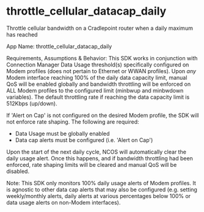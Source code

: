# throttle_cellular_datacap_daily
Throttle cellular bandwidth on a Cradlepoint router when a daily maximum has reached

App Name:
throttle_cellular_datacap_daily

Requirements, Assumptions & Behavior:
This SDK works in conjunction with Connection Manager Data Usage threshold(s)
specifically configured on Modem profiles (does not pertain to Ethernet or
WWAN profiles).  Upon *any* Modem interface reaching 100% of the daily data
capacity limit, manual QoS will be enabled globally and bandwidth throttling
will be enforced on ALL Modem profiles to the configured limit (minbwup and
minbwdown variables).  The default throttling rate if reaching the data
capacity limit is 512Kbps (up/down).

If 'Alert on Cap' is not configured on the desired Modem profile, the SDK will
not enforce rate shaping.  The following are required:
- Data Usage must be globally enabled
- Data cap alerts must be configured (i.e. 'Alert on Cap')

Upon the start of the next daily cycle, NCOS will automatically clear the
daily usage alert.  Once this happens, and if bandwidth throttling had been
enforced, rate shaping limits will be cleared and manual QoS will be disabled.

Note:
This SDK only monitors 100% daily usage alerts of Modem profiles.  It is
agnostic to other data cap alerts that may also be configured (e.g. setting
weekly/monthly alerts, daily alerts at various percentages below 100% or data
usage alerts on non-Modem interfaces).


